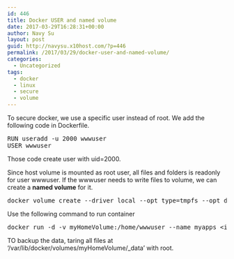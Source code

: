 ```yaml
---
id: 446
title: Docker USER and named volume
date: 2017-03-29T16:28:31+00:00
author: Navy Su
layout: post
guid: http://navysu.x10host.com/?p=446
permalink: /2017/03/29/docker-user-and-named-volume/
categories:
  - Uncategorized
tags:
  - docker
  - linux
  - secure
  - volume
---
```

To secure docker, we use a specific user instead of root. We add the following code in Dockerfile.<!--?prettify linenums=true?-->

<pre class="prettyprint">RUN useradd -u 2000 wwwuser
USER wwwuser</pre>

Those code create user with uid=2000.
  
Since host volume is mounted as root user, all files and folders is readonly for user wwwuser. If the wwwuser needs to write files to volume, we can create a **named volume** for it.
  
<!--?prettify linenums=true?-->

<pre class="prettyprint">docker volume create --driver local --opt type=tmpfs --opt device=tmpfs  --opt o=uid=2000,gid=2000,size=2g,mode=0750 myHomeVolume</pre>

Use the following command to run container
  
<!--?prettify linenums=true?-->

<pre class="prettyprint">docker run -d -v myHomeVolume:/home/wwwuser --name myapps &lt;image&gt;</pre>

TO backup the data, taring all files at &#8216;/var/lib/docker/volumes/myHomeVolume/_data&#8217; with root.